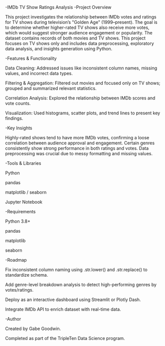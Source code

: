 -IMDb TV Show Ratings Analysis
-Project Overview

This project investigates the relationship between IMDb votes and ratings for TV shows during television’s "Golden Age" (1999–present). The goal is to determine whether higher-rated TV shows also receive more votes, which would suggest stronger audience engagement or popularity.  The dataset contains records of both movies and TV shows. This project focuses on TV shows only and includes data preprocessing, exploratory data analysis, and insights generation using Python.

-Features & Functionality

Data Cleaning: Addressed issues like inconsistent column names, missing values, and incorrect data types.

Filtering & Aggregation: Filtered out movies and focused only on TV shows; grouped and summarized relevant statistics.

Correlation Analysis: Explored the relationship between IMDb scores and vote counts.

Visualization: Used histograms, scatter plots, and trend lines to present key findings.

-Key Insights

Highly-rated shows tend to have more IMDb votes, confirming a loose correlation between audience approval and engagement.  Certain genres consistently show strong performance in both ratings and votes.  Data preprocessing was crucial due to messy formatting and missing values.

-Tools & Libraries

Python

pandas

matplotlib / seaborn

Jupyter Notebook

-Requirements

Python 3.8+

pandas

matplotlib

seaborn

-Roadmap

Fix inconsistent column naming using .str.lower() and .str.replace() to standardize schema.

Add genre-level breakdown analysis to detect high-performing genres by votes/ratings.

Deploy as an interactive dashboard using Streamlit or Plotly Dash.

Integrate IMDb API to enrich dataset with real-time data.

-Author

Created by Gabe Goodwin.

Completed as part of the TripleTen Data Science program.
